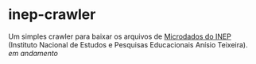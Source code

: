 # inep-crawler
Um simples crawler para baixar os arquivos de [Microdados do INEP](http://inep.gov.br/microdados) (Instituto Nacional de Estudos e Pesquisas Educacionais Anísio Teixeira).
*em andamento*
